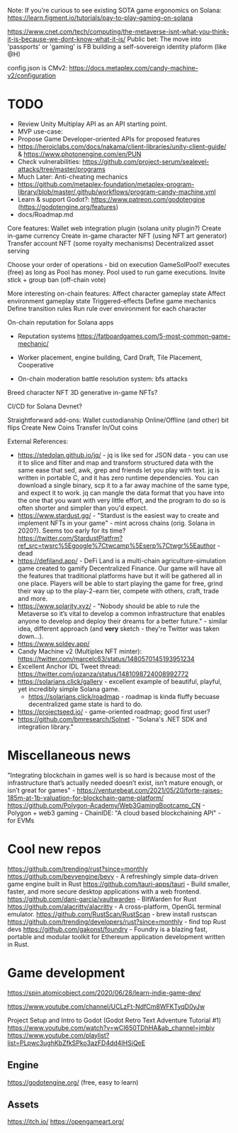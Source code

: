 Note: If you're curious to see existing SOTA game ergonomics on Solana: https://learn.figment.io/tutorials/pay-to-play-gaming-on-solana

https://www.cnet.com/tech/computing/the-metaverse-isnt-what-you-think-it-is-because-we-dont-know-what-it-is/
Public bet: The move into 'passports' or 'gaming' is FB building a self-sovereign identity plaform (like @H)

config.json is CMv2: https://docs.metaplex.com/candy-machine-v2/configuration

# TODO
 * Review Unity Multiplay API as an API starting point.
 * MVP use-case:
 * Propose Game Developer-oriented APIs for proposed features
 * https://heroiclabs.com/docs/nakama/client-libraries/unity-client-guide/ & https://www.photonengine.com/en/PUN
 * Check vulnerabilities: https://github.com/project-serum/sealevel-attacks/tree/master/programs
 * Much Later: Anti-cheating mechanics
 * https://github.com/metaplex-foundation/metaplex-program-library/blob/master/.github/workflows/program-candy-machine.yml
 * Learn & support Godot?: https://www.patreon.com/godotengine (https://godotengine.org/features)
 * docs/Roadmap.md

Core features:
Wallet web integration plugin (solana unity plugin?)
Create in-game currency
Create in-game character NFT (using NFT art generator)
Transfer account NFT (some royalty mechanisms)
Decentralized asset serving

Choose your order of operations - bid on execution
GameSolPool? executes (free) as long as Pool has money. Pool used to run game executions.
Invite stick + group ban (off-chain vote)

More interesting on-chain features:
Affect character gameplay state
Affect environment gameplay state
Triggered-effects
Define game mechanics
Define transition rules
Run rule over environment for each character

On-chain reputation for Solana apps
* Reputation systems 
https://fatboardgames.com/5-most-common-game-mechanic/
* Worker placement, engine building, Card Draft, Tile Placement, Cooperative

* On-chain moderation
battle resolution system: bfs attacks

Breed character NFT
3D generative in-game NFTs?

CI/CD for Solana Devnet?

Straightforward add-ons:
Wallet custodianship
Online/Offline (and other) bit flips
Create New Coins
Transfer In/Out coins

External References:

* https://stedolan.github.io/jq/ - jq is like sed for JSON data - you can use it to slice and filter and map and transform structured data with the same ease that sed, awk, grep and friends let you play with text. jq is written in portable C, and it has zero runtime dependencies. You can download a single binary, scp it to a far away machine of the same type, and expect it to work. jq can mangle the data format that you have into the one that you want with very little effort, and the program to do so is often shorter and simpler than you'd expect.
* https://www.stardust.gg/ - "Stardust is the easiest way to create and implement NFTs in your game" - mint across chains (orig. Solana in 2020?). Seems too early for its time? https://twitter.com/StardustPlatfrm?ref_src=twsrc%5Egoogle%7Ctwcamp%5Eserp%7Ctwgr%5Eauthor - dead
* https://defiland.app/ - DeFi Land is a multi-chain agriculture-simulation game created to gamify Decentralized Finance. Our game will have all the features that traditional platforms have but it will be gathered all in one place. Players will be able to start playing the game for free, grind their way up to the play-2-earn tier, compete with others, craft, trade and more.
* https://www.solarity.xyz/ - "Nobody should be able to rule the Metaverse so it’s vital to develop a common
  infrastructure that enables anyone to develop and deploy their dreams for a better future." - similar idea,
  different approach (and **very** sketch - they're Twitter was taken down...).
* https://www.soldev.app/
* Candy Machine v2 (Multiplex NFT minter): https://twitter.com/marcelc63/status/1480570145193951234
* Excellent Anchor IDL Tweet thread: https://twitter.com/jozanza/status/1481098724008992772
* https://solarians.click/gallery - excellent example of beautiful, playful, yet incredibly simple Solana game.
  * https://solarians.click/roadmap - roadmap is kinda fluffy becuase decentralized game state is hard to do.
* https://projectseed.io/ - game-oriented roadmap; good first user?
* https://github.com/bmresearch/Solnet - "Solana's .NET SDK and integration library."

# Miscellaneous news
"Integrating blockchain in games well is so hard is because most of the infrastructure that’s actually needed doesn’t exist, isn’t mature enough, or isn’t great for games" - https://venturebeat.com/2021/05/20/forte-raises-185m-at-1b-valuation-for-blockchain-game-platform/
https://github.com/Polygon-Academy/Web3GamingBootcamp_CN - Polygon + web3 gaming - ChainIDE: "A cloud based blockchaining API" - for EVMs

# Cool new repos
https://github.com/trending/rust?since=monthly
https://github.com/bevyengine/bevy - A refreshingly simple data-driven game engine built in Rust
https://github.com/tauri-apps/tauri - Build smaller, faster, and more secure desktop applications with a web frontend.
https://github.com/dani-garcia/vaultwarden - BitWarden for Rust
https://github.com/alacritty/alacritty - A cross-platform, OpenGL terminal emulator.
https://github.com/RustScan/RustScan - brew install rustscan
https://github.com/trending/developers/rust?since=monthly - find top Rust devs
https://github.com/gakonst/foundry - Foundry is a blazing fast, portable and modular toolkit for Ethereum application development written in Rust.

# Game development
https://spin.atomicobject.com/2020/06/28/learn-indie-game-dev/

https://www.youtube.com/channel/UCLzFt-NdfCm8WFKTyqD0yJw

Project Setup and Intro to Godot (Godot Retro Text Adventure Tutorial #1)
https://www.youtube.com/watch?v=wCI650TDhHA&ab_channel=jmbiv
https://www.youtube.com/playlist?list=PLpwc3ughKbZfkSPko3azFD4dd4IHSiQeE

## Engine
https://godotengine.org/ (free, easy to learn)

## Assets
https://itch.io/
https://opengameart.org/
